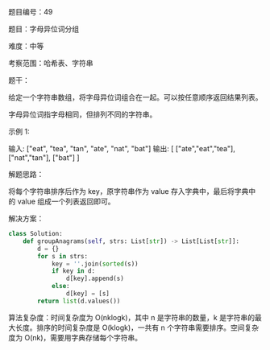 题目编号：49

题目：字母异位词分组

难度：中等

考察范围：哈希表、字符串

题干：

给定一个字符串数组，将字母异位词组合在一起。可以按任意顺序返回结果列表。

字母异位词指字母相同，但排列不同的字符串。

示例 1:

输入: ["eat", "tea", "tan", "ate", "nat", "bat"]
输出:
[
  ["ate","eat","tea"],
  ["nat","tan"],
  ["bat"]
]

解题思路：

将每个字符串排序后作为 key，原字符串作为 value 存入字典中，最后将字典中的 value 组成一个列表返回即可。

解决方案：

```python
class Solution:
    def groupAnagrams(self, strs: List[str]) -> List[List[str]]:
        d = {}
        for s in strs:
            key = ''.join(sorted(s))
            if key in d:
                d[key].append(s)
            else:
                d[key] = [s]
        return list(d.values())
```

算法复杂度：时间复杂度为 O(nklogk)，其中 n 是字符串的数量，k 是字符串的最大长度。排序的时间复杂度是 O(klogk)，一共有 n 个字符串需要排序。空间复杂度为 O(nk)，需要用字典存储每个字符串。